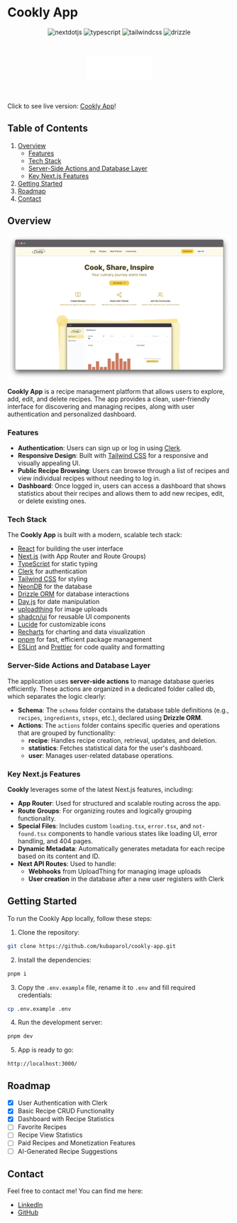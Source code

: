 # Cookly App

  <div align="center">
    <img src="https://img.shields.io/badge/Next.js-000?logo=nextdotjs&logoColor=fff&style=flat" alt="nextdotjs" />
    <img src="https://img.shields.io/badge/TypeScript-3178C6?logo=typescript&logoColor=fff&style=flat" alt="typescript" />
    <img src="https://img.shields.io/badge/Tailwind%20CSS-06B6D4?logo=tailwindcss&logoColor=fff&style=flat" alt="tailwindcss" />
    <img src="https://img.shields.io/badge/Drizzle-C5F74F?logo=drizzle&logoColor=000&style=flat" alt="drizzle" />
  </div>

&nbsp;

<div align="center">
  <a href="https://github.com/kubaparol/cookly-app">
    <img src="public/logo-white.png" alt="Logo" width="147" height="56">
  </a>
</div>

&nbsp;

Click to see live version: [Cookly App](https://cookly-app.vercel.app/)!

## Table of Contents

  <ol>
    <li>
      <a href="#overview">Overview</a>
      <ul>
        <li><a href="#features">Features</a></li>
        <li><a href="#tech-stack">Tech Stack</a></li>
        <li><a href="#server-side-actions-and-database-layer">Server-Side Actions and Database Layer</a></li>
        <li><a href="#key-next-js-features">Key Next.js Features</a></li>
      </ul>
        <li><a href="#getting-started">Getting Started</a></li>
    </li>
    <li>
      <a href="#roadmap">Roadmap</a>
    </li>
    <li><a href="#contact">Contact</a></li>
  </ol>

## Overview

![Cookly home page](public/readme.png)

**Cookly App** is a recipe management platform that allows users to explore, add, edit, and delete recipes. The app provides a clean, user-friendly interface for discovering and managing recipes, along with user authentication and personalized dashboard.

### Features

- **Authentication**: Users can sign up or log in using [Clerk](https://clerk.com/).
- **Responsive Design**: Built with [Tailwind CSS](https://tailwindcss.com/) for a responsive and visually appealing UI.
- **Public Recipe Browsing**: Users can browse through a list of recipes and view individual recipes without needing to log in.
- **Dashboard**: Once logged in, users can access a dashboard that shows statistics about their recipes and allows them to add new recipes, edit, or delete existing ones.

### Tech Stack

The **Cookly App** is built with a modern, scalable tech stack:

- [React](https://reactjs.dev/) for building the user interface
- [Next.js](https://nextjs.org/) (with App Router and Route Groups)
- [TypeScript](https://www.typescriptlang.org/) for static typing
- [Clerk](https://clerk.com/) for authentication
- [Tailwind CSS](https://tailwindcss.com/) for styling
- [NeonDB](https://neon.tech/) for the database
- [Drizzle ORM](https://orm.drizzle.team/) for database interactions
- [Day.js](https://day.js.org/) for date manipulation
- [uploadthing](https://uploadthing.com/) for image uploads
- [shadcn/ui](https://ui.shadcn.com/) for reusable UI components
- [Lucide](https://lucide.dev/) for customizable icons
- [Recharts](https://recharts.org/) for charting and data visualization
- [pnpm](https://pnpm.io/) for fast, efficient package management
- [ESLint](https://eslint.org/) and [Prettier](https://prettier.io/) for code quality and formatting

### Server-Side Actions and Database Layer

The application uses **server-side actions** to manage database queries efficiently. These actions are organized in a dedicated folder called db, which separates the logic clearly:

- **Schema**: The `schema` folder contains the database table definitions (e.g., `recipes`, `ingredients`, `steps`, etc.), declared using **Drizzle ORM**.
- **Actions**: The `actions` folder contains specific queries and operations that are grouped by functionality:
  - **recipe**: Handles recipe creation, retrieval, updates, and deletion.
  - **statistics**: Fetches statistical data for the user's dashboard.
  - **user**: Manages user-related database operations.

### Key Next.js Features

**Cookly** leverages some of the latest Next.js features, including:

- **App Router**: Used for structured and scalable routing across the app.
- **Route Groups**: For organizing routes and logically grouping functionality.
- **Special Files**: Includes custom `loading.tsx`, `error.tsx`, and `not-found.tsx` components to handle various states like loading UI, error handling, and 404 pages.
- **Dynamic Metadata**: Automatically generates metadata for each recipe based on its content and ID.
- **Next API Routes**: Used to handle:
  - **Webhooks** from UploadThing for managing image uploads
  - **User creation** in the database after a new user registers with Clerk

## Getting Started

To run the Cookly App locally, follow these steps:

1. Clone the repository:

```bash
git clone https://github.com/kubaparol/cookly-app.git
```

2. Install the dependencies:

```bash
pnpm i
```

3. Copy the `.env.example` file, rename it to `.env` and fill required credentials:

```bash
cp .env.example .env
```

4. Run the development server:

```bash
pnpm dev
```

5. App is ready to go:

```
http://localhost:3000/
```

## Roadmap

- [x] User Authentication with Clerk
- [x] Basic Recipe CRUD Functionality
- [x] Dashboard with Recipe Statistics
- [ ] Favorite Recipes
- [ ] Recipe View Statistics
- [ ] Paid Recipes and Monetization Features
- [ ] AI-Generated Recipe Suggestions

## Contact

Feel free to contact me! You can find me here:

- [LinkedIn](https://www.linkedin.com/in/jakub-parol/)
- [GitHub](https://github.com/kubaparol)
